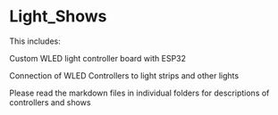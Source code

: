# Light_Shows

This includes:

Custom WLED light controller board with ESP32

Connection of WLED Controllers to light strips and other lights

Please read the markdown files in individual folders for descriptions of controllers and shows
